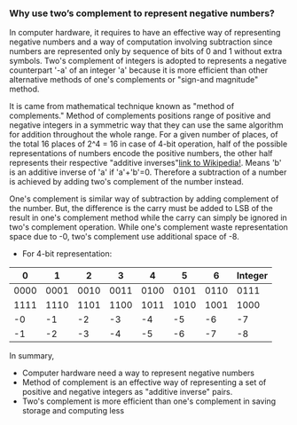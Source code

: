 ### Why use two’s complement to represent negative numbers?
In computer hardware, it requires to have an effective way of representing negative numbers and a way of computation involving subtraction since numbers are represented only by sequence of bits of 0 and 1 without extra symbols. Two's complement of integers is adopted to represents a negative counterpart '-a' of an integer 'a' because it is more efficient than other alternative methods of one's complements or "sign-and magnitude" method.

It is came from mathematical technique known as "method of complements." Method of complements positions range of positive and negative integers in a symmetric way that they can use the same algorithm for addition throughout the whole range. For a given number of places, of the total 16 places of 2^4 = 16 in case of 4-bit operation,  half of the possible representations of numbers encode the positive numbers, the other half represents their respective "additive inverses"[link to Wikipedia!](https://en.wikipedia.org/wiki/Additive_inverse). Means 'b' is an additive inverse of 'a' if 'a'+'b'=0. 
Therefore a subtraction of a number is achieved by adding two's complement of the number instead. 

One's complement is similar way of subtraction by adding complement of the number. But, the difference is the carry must be added to LSB of the result in one's complement method while the carry can simply be ignored in two's complement operation.
While one's complement waste representation space due to -0, two's complement use additional space of -8.
 
* For 4-bit representation:

0 | 1 | 2 | 3 | 4 | 5 | 6 | Integer
-- | -- | -- | -- | -- | -- | -- | --
0000	| 0001	| 0010	| 0011	| 0100	| 0101	| 0110	| 0111	
1111	| 1110	| 1101	| 1100	| 1011	| 1010	| 1001	| 1000	
-0	| -1	| -2	| -3	| -4	| -5	| -6	| -7	| 1's complement
-1	| -2	| -3	| -4	| -5	| -6	| -7	| -8	| 2's complement

In summary,
* Computer hardware need a way to represent negative numbers
* Method of complement is an effective way of representing a set of positive and negative integers as "additive inverse" pairs.
* Two's complement is more efficient than one's complement in saving storage and computing less 

